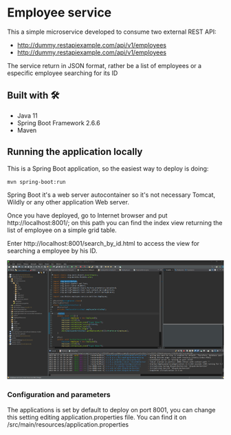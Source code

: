 # Employee service 

This a simple microservice developed to consume two external REST API:
 * http://dummy.restapiexample.com/api/v1/employees
 * http://dummy.restapiexample.com/api/v1/employees

The service return in JSON format, rather be a list of employees or a especific employee searching for its ID

## Built with 🛠️

* Java 11
* Spring Boot Framework 2.6.6
* Maven

## Running the application locally

This is a Spring Boot application, so the easiest way to deploy is doing:
```shell
mvn spring-boot:run
```
Spring Boot it's a web server autocontainer so it's not necessary Tomcat, Wildly or any other application Web server.

Once you have deployed, go to Internet browser and put http://localhost:8001/; on this path you can find the index view returning the list of employee on a simple grid table.

Enter http://localhost:8001/search_by_id.html to access the view for searching a employee by his ID.

![alt text](https://github.com/luissaltron21/employee-service/blob/b76e0e56e8af3f426c9582b81a94ca59b83ac049/src/main/resources/static/images/indexView-demostration.png)

### Configuration and parameters
The applications is set by default to deploy on port 8001, you can change this setting editing application.properties file. You can find it on /src/main/resources/application.properties

